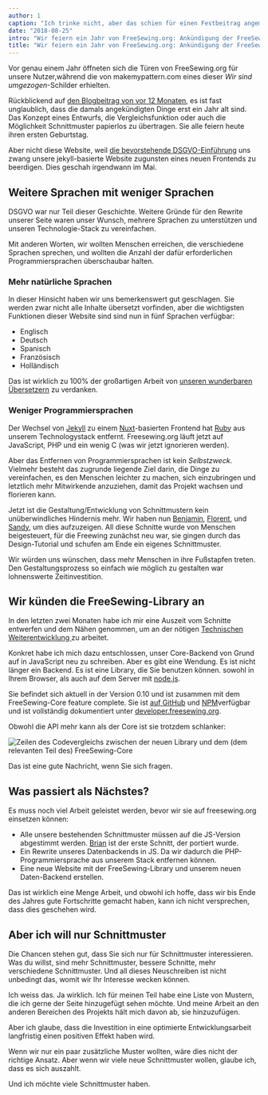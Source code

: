 ```yaml
---
author: 1
caption: "Ich trinke nicht, aber das schien für einen Festbeitrag angemessen zu sein ¯\_(ツ)_/¯"
date: "2018-08-25"
intro: "Wir feiern ein Jahr von FreeSewing.org: Ankündigung der FreeSewing-Library"
title: "Wir feiern ein Jahr von FreeSewing.org: Ankündigung der FreeSewing-Library"
---
```



Vor genau einem Jahr öffneten sich die Türen von FreeSewing.org für unsere Nutzer,während die von makemypattern.com eines dieser *Wir sind umgezogen*-Schilder erhielten.

Rückblickend auf [den Blogbeitrag von vor 12 Monaten](/blog/open-for-business), es ist fast unglaublich, dass die damals angekündigten Dinge erst ein Jahr alt sind. Das Konzept eines Entwurfs, die Vergleichsfunktion oder auch die Möglichkeit Schnittmuster papierlos zu übertragen. Sie alle feiern heute ihren ersten Geburtstag.

Aber nicht diese Website, weil [die bevorstehende DSGVO-Einführung](/blog/gdpr-plan) uns zwang unsere jekyll-basierte Website zugunsten eines neuen Frontends zu beerdigen. Dies geschah irgendwann im Mai.

## Weitere Sprachen mit weniger Sprachen

DSGVO war nur Teil dieser Geschichte. Weitere Gründe für den Rewrite unserer Seite waren unser Wunsch, mehrere Sprachen zu unterstützen und unseren Technologie-Stack zu vereinfachen.

Mit anderen Worten, wir wollten Menschen erreichen, die verschiedene Sprachen sprechen, und wollten die Anzahl der dafür erforderlichen Programmiersprachen überschaubar halten.

### Mehr natürliche Sprachen

In dieser Hinsicht haben wir uns bemerkenswert gut geschlagen. Sie werden zwar nicht alle Inhalte übersetzt vorfinden, aber die wichtigsten Funktionen dieser Website sind sind nun in fünf Sprachen verfügbar:

 - Englisch
 - Deutsch
 - Spanisch
 - Französisch
 - Holländisch

Das ist wirklich zu 100% der großartigen Arbeit von [unseren wunderbaren Übersetzern](/i18n/) zu verdanken.

### Weniger Programmiersprachen

Der Wechsel von [Jekyll]() zu einem [Nuxt](https://nuxtjs.org/)-basierten Frontend hat [Ruby](https://www.ruby-lang.org/) aus unserem Technologystack entfernt. Freesewing.org läuft jetzt auf JavaScript, PHP und ein wenig C (was wir jetzt ignorieren werden).

Aber das Entfernen von Programmiersprachen ist kein *Selbstzweck*. Vielmehr besteht das zugrunde liegende Ziel darin, die Dinge zu vereinfachen, es den Menschen leichter zu machen, sich einzubringen und letztlich mehr Mitwirkende anzuziehen, damit das Projekt wachsen und florieren kann.

Jetzt ist die Gestaltung/Entwicklung von Schnittmustern kein unüberwindliches Hindernis mehr. Wir haben nun [Benjamin](/patterns/benjamin), [Florent](/patterns/florent), und [Sandy](/patterns/sandy), um dies aufzuzeigen. All diese Schnitte wurde von Menschen beigesteuert, für die Freewing zunächst neu war, sie gingen durch das Design-Tutorial und schufen am Ende ein eigenes Schnittmuster.

Wir würden uns wünschen, dass mehr Menschen in ihre Fußstapfen treten. Den Gestaltungsprozess so einfach wie möglich zu gestalten war lohnenswerte Zeitinvestition.

## Wir künden die FreeSewing-Library an

In den letzten zwei Monaten habe ich mir eine Auszeit vom Schnitte entwerfen und dem Nähen genommen, um an der nötigen [Technischen Weiterentwicklung ](Yhttps://en.wikipedia.org/wiki/Technical_debt) zu arbeitet.

Konkret habe ich mich dazu entschlossen, unser Core-Backend von Grund auf in JavaScript neu zu schreiben. Aber es gibt eine Wendung. Es ist nicht länger ein Backend. Es ist eine Library, die Sie benutzen können. sowohl in Ihrem Browser, als auch auf dem Server mit [node.js](https://nodejs.org/).

Sie befindet sich aktuell in der Version 0.10 und ist zusammen mit dem FreeSewing-Core feature complete. Sie ist [auf GitHub](https://github.com/freesewing/freesewing) und [NPM](https://www.npmjs.com/package/freesewing)verfügbar und ist vollständig dokumentiert unter [developer.freesewing.org](https://developer.freesewing.org/).

Obwohl die API mehr kann als der Core ist sie trotzdem schlanker:

![Zeilen des Codevergleichs zwischen der neuen Library und dem (dem relevanten Teil des) FreeSewing-Core](https://posts.freesewing.org/uploads/corevsfreesewing_c9327c9fa3.svg)

Das ist eine gute Nachricht, wenn Sie sich fragen.

## Was passiert als Nächstes?

Es muss noch viel Arbeit geleistet werden, bevor wir sie auf freesewing.org einsetzen können:


 - Alle unsere bestehenden Schnittmuster müssen auf die JS-Version abgestimmt werden. [Brian](https://github.com/freesewing/brian) ist der erste Schnitt, der portiert wurde.
 - Ein Rewrite unseres Datenbackends in JS. Da wir dadurch die PHP-Programmiersprache aus unserem Stack entfernen können.
 - Eine neue Website mit der FreeSewing-Library und unserem neuen Daten-Backend erstellen.

Das ist wirklich eine Menge Arbeit, und obwohl ich hoffe, dass wir bis Ende des Jahres gute Fortschritte gemacht haben, kann ich nicht versprechen, dass dies geschehen wird.

## Aber ich will nur Schnittmuster

Die Chancen stehen gut, dass Sie sich nur für Schnittmuster interessieren. Was du willst, sind mehr Schnittmuster, bessere Schnitte, mehr verschiedene Schnittmuster. Und all dieses Neuschreiben ist nicht unbedingt das, womit wir Ihr Interesse wecken können.

Ich weiss das. Ja wirklich. Ich für meinen Teil habe eine Liste von Mustern, die ich gerne der Seite hinzugefügt sehen möchte. Und meine Arbeit an den anderen Bereichen des Projekts hält mich davon ab, sie hinzuzufügen.

Aber ich glaube, dass die Investition in eine optimierte Entwicklungsarbeit langfristig einen positiven Effekt haben wird.

Wenn wir nur ein paar zusätzliche Muster wollten, wäre dies nicht der richtige Ansatz. Aber wenn wir viele neue Schnittmuster wollen, glaube ich, dass es sich auszahlt.

Und ich möchte viele Schnittmuster haben.

